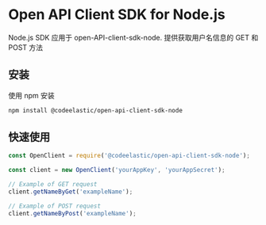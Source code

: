 # Open API Client SDK for Node.js

Node.js SDK 应用于 open-API-client-sdk-node. 提供获取用户名信息的 GET 和 POST 方法

## 安装

使用 npm 安装

```bash
npm install @codeelastic/open-api-client-sdk-node
```

## **快速使用**

```javascript
const OpenClient = require('@codeelastic/open-api-client-sdk-node');

const client = new OpenClient('yourAppKey', 'yourAppSecret');

// Example of GET request
client.getNameByGet('exampleName');

// Example of POST request
client.getNameByPost('exampleName');
```

